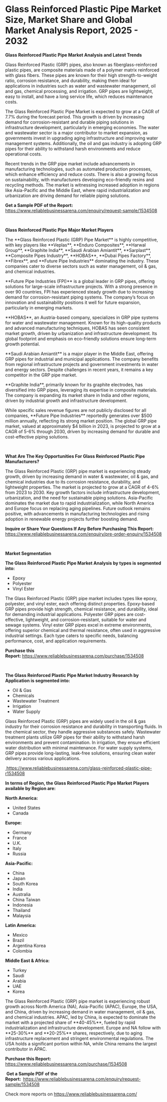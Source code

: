 <p><h1>Glass Reinforced Plastic Pipe Market Size, Market Share and Global Market Analysis Report, 2025 - 2032</h1></p><p><strong>Glass Reinforced Plastic Pipe Market Analysis and Latest Trends</strong></p>
<p><p>Glass Reinforced Plastic (GRP) pipes, also known as fiberglass-reinforced plastic pipes, are composite materials made of a polymer matrix reinforced with glass fibers. These pipes are known for their high strength-to-weight ratio, corrosion resistance, and durability, making them ideal for applications in industries such as water and wastewater management, oil and gas, chemical processing, and irrigation. GRP pipes are lightweight, easy to install, and have a long service life, which reduces maintenance costs.</p><p>The Glass Reinforced Plastic Pipe Market is expected to grow at a CAGR of 7.7% during the forecast period. This growth is driven by increasing demand for corrosion-resistant and durable piping solutions in infrastructure development, particularly in emerging economies. The water and wastewater sector is a major contributor to market expansion, as governments invest in upgrading aging infrastructure and improving water management systems. Additionally, the oil and gas industry is adopting GRP pipes for their ability to withstand harsh environments and reduce operational costs.</p><p>Recent trends in the GRP pipe market include advancements in manufacturing technologies, such as automated production processes, which enhance efficiency and reduce costs. There is also a growing focus on sustainability, with manufacturers developing eco-friendly resins and recycling methods. The market is witnessing increased adoption in regions like Asia-Pacific and the Middle East, where rapid industrialization and urbanization are driving demand for reliable piping solutions.</p></p>
<p><strong>Get a Sample PDF of the Report:&nbsp;</strong> <a href="https://www.reliablebusinessarena.com/enquiry/request-sample/1534508?utm_campaign=1871&utm_medium=2&utm_source=Github&utm_content=ia&utm_term=26012025&utm_id=glass-reinforced-plastic-pipe">https://www.reliablebusinessarena.com/enquiry/request-sample/1534508</a></p>
<p>&nbsp;</p>
<p><strong>Glass Reinforced Plastic Pipe Major Market Players</strong></p>
<p><p>The **Glass Reinforced Plastic (GRP) Pipe Market** is highly competitive, with key players like **Veplas**, **Enduro Composites**, **Harwal Group**, **Graphite India**, **Saudi Arabian Amiantit**, **Sarplast**, **Composite Pipes Industry**, **HOBAS**, **Dubai Pipes Factory**, **Fibrex**, and **Future Pipe Industries** dominating the industry. These companies cater to diverse sectors such as water management, oil & gas, and chemical industries.</p><p>**Future Pipe Industries (FPI)** is a global leader in GRP pipes, offering solutions for large-scale infrastructure projects. With a strong presence in over 90 countries, FPI has experienced steady growth due to increasing demand for corrosion-resistant piping systems. The company’s focus on innovation and sustainability positions it well for future expansion, particularly in emerging markets.</p><p>**HOBAS**, an Austria-based company, specializes in GRP pipe systems for water and wastewater management. Known for its high-quality products and advanced manufacturing techniques, HOBAS has seen consistent market growth, driven by urbanization and infrastructure development. Its global footprint and emphasis on eco-friendly solutions ensure long-term growth potential.</p><p>**Saudi Arabian Amiantit** is a major player in the Middle East, offering GRP pipes for industrial and municipal applications. The company benefits from regional infrastructure projects and government investments in water and energy sectors. Despite challenges in recent years, it remains a key competitor in the GRP pipe market.</p><p>**Graphite India**, primarily known for its graphite electrodes, has diversified into GRP pipes, leveraging its expertise in composite materials. The company is expanding its market share in India and other regions, driven by industrial growth and infrastructure development.</p><p>While specific sales revenue figures are not publicly disclosed for all companies, **Future Pipe Industries** reportedly generates over $500 million annually, reflecting its strong market position. The global GRP pipe market, valued at approximately $4 billion in 2023, is projected to grow at a CAGR of 5-6% through 2030, driven by increasing demand for durable and cost-effective piping solutions.</p></p>
<p>&nbsp;</p>
<p><strong>What Are The Key Opportunities For Glass Reinforced Plastic Pipe Manufacturers?</strong></p>
<p><p>The Glass Reinforced Plastic (GRP) pipe market is experiencing steady growth, driven by increasing demand in water & wastewater, oil & gas, and chemical industries due to its corrosion resistance, durability, and lightweight properties. The market is projected to grow at a CAGR of 4-6% from 2023 to 2030. Key growth factors include infrastructure development, urbanization, and the need for sustainable piping solutions. Asia-Pacific dominates the market due to rapid industrialization, while North America and Europe focus on replacing aging pipelines. Future outlook remains positive, with advancements in manufacturing technologies and rising adoption in renewable energy projects further boosting demand.</p></p>
<p><strong>Inquire or Share Your Questions If Any Before Purchasing This Report:</strong> <a href="https://www.reliablebusinessarena.com/enquiry/pre-order-enquiry/1534508?utm_campaign=1871&utm_medium=2&utm_source=Github&utm_content=ia&utm_term=26012025&utm_id=glass-reinforced-plastic-pipe">https://www.reliablebusinessarena.com/enquiry/pre-order-enquiry/1534508</a></p>
<p>&nbsp;</p>
<p><strong>Market Segmentation</strong></p>
<p><strong>The Glass Reinforced Plastic Pipe Market Analysis by types is segmented into:</strong></p>
<p><ul><li>Epoxy</li><li>Polyester</li><li>Vinyl Ester</li></ul></p>
<p><p>The Glass Reinforced Plastic (GRP) pipe market includes types like epoxy, polyester, and vinyl ester, each offering distinct properties. Epoxy-based GRP pipes provide high strength, chemical resistance, and durability, ideal for demanding industrial applications. Polyester GRP pipes are cost-effective, lightweight, and corrosion-resistant, suitable for water and sewage systems. Vinyl ester GRP pipes excel in extreme environments, offering superior chemical and thermal resistance, often used in aggressive industrial settings. Each type caters to specific needs, balancing performance, cost, and application requirements.</p></p>
<p><strong>Purchase this Report:&nbsp;</strong><a href="https://www.reliablebusinessarena.com/purchase/1534508?utm_campaign=1871&utm_medium=2&utm_source=Github&utm_content=ia&utm_term=26012025&utm_id=glass-reinforced-plastic-pipe">https://www.reliablebusinessarena.com/purchase/1534508</a></p>
<p>&nbsp;</p>
<p><strong>The Glass Reinforced Plastic Pipe Market Industry Research by Application is segmented into:</strong></p>
<p><ul><li>Oil & Gas</li><li>Chemicals</li><li>Wastewater Treatment</li><li>Irrigation</li><li>Water Supply</li></ul></p>
<p><p>Glass Reinforced Plastic (GRP) pipes are widely used in the oil & gas industry for their corrosion resistance and durability in transporting fluids. In the chemical sector, they handle aggressive substances safely. Wastewater treatment plants utilize GRP pipes for their ability to withstand harsh environments and prevent contamination. In irrigation, they ensure efficient water distribution with minimal maintenance. For water supply systems, GRP pipes provide long-lasting, leak-free solutions, ensuring clean water delivery across various applications.</p></p>
<p><a href="https://www.reliablebusinessarena.com/glass-reinforced-plastic-pipe-r1534508?utm_campaign=1871&utm_medium=2&utm_source=Github&utm_content=ia&utm_term=26012025&utm_id=glass-reinforced-plastic-pipe">&nbsp;https://www.reliablebusinessarena.com/glass-reinforced-plastic-pipe-r1534508</a></p>
<p><strong>In terms of Region, the Glass Reinforced Plastic Pipe Market Players available by Region are:</strong></p>
<p>
    <p> <strong> North America: </strong>
        <ul>
            <li>United States</li>
            <li>Canada</li>
        </ul>
        </p> 
    <p> <strong> Europe: </strong>
        <ul>
            <li>Germany</li>
            <li>France</li>
            <li>U.K.</li>
            <li>Italy</li>
            <li>Russia</li>
        </ul>
        </p> 
    <p> <strong> Asia-Pacific: </strong>
        <ul>
            <li>China</li>
            <li>Japan</li>
            <li>South Korea</li>
            <li>India</li>
            <li>Australia</li>
            <li>China Taiwan</li>
            <li>Indonesia</li>
            <li>Thailand</li>
            <li>Malaysia</li>
        </ul>
        </p> 
    <p> <strong> Latin America: </strong>
        <ul>
            <li>Mexico</li>
            <li>Brazil</li>
            <li>Argentina Korea</li>
            <li>Colombia</li>
        </ul>
        </p> 
    <p> <strong> Middle East & Africa: </strong>
        <ul>
            <li>Turkey</li>
            <li>Saudi</li>
            <li>Arabia</li>
            <li>UAE</li>
            <li>Korea</li>
        </ul>
    </p>
    </p>
<p><p>The Glass Reinforced Plastic (GRP) pipe market is experiencing robust growth across North America (NA), Asia-Pacific (APAC), Europe, the USA, and China, driven by increasing demand in water management, oil & gas, and chemical industries. APAC, led by China, is expected to dominate the market with a projected share of **40-45%**, fueled by rapid industrialization and infrastructure development. Europe and NA follow with **25-30%** and **20-25%** shares, respectively, due to aging infrastructure replacement and stringent environmental regulations. The USA holds a significant portion within NA, while China remains the largest contributor in APAC.</p></p>
<p><strong>Purchase this Report: </strong><a href="https://www.reliablebusinessarena.com/purchase/1534508?utm_campaign=1871&utm_medium=2&utm_source=Github&utm_content=ia&utm_term=26012025&utm_id=glass-reinforced-plastic-pipe">https://www.reliablebusinessarena.com/purchase/1534508</a></p>
<p>&nbsp;<strong>Get a Sample PDF of the Report:&nbsp;&nbsp;</strong><a href="https://www.reliablebusinessarena.com/enquiry/request-sample/1534508?utm_campaign=1871&utm_medium=2&utm_source=Github&utm_content=ia&utm_term=26012025&utm_id=glass-reinforced-plastic-pipe">https://www.reliablebusinessarena.com/enquiry/request-sample/1534508</a></p>
<p><strong></strong></p>
<p>Check more reports on <a href="https://www.reliablebusinessarena.com/?utm_campaign=1871&utm_medium=2&utm_source=Github&utm_content=ia&utm_term=26012025&utm_id=glass-reinforced-plastic-pipe">https://www.reliablebusinessarena.com/</a></p>